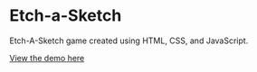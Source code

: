 # Etch-a-Sketch
Etch-A-Sketch game created using HTML, CSS, and JavaScript.

[View the demo here](https://joelmwood.github.io/Etch-a-Sketch/)
